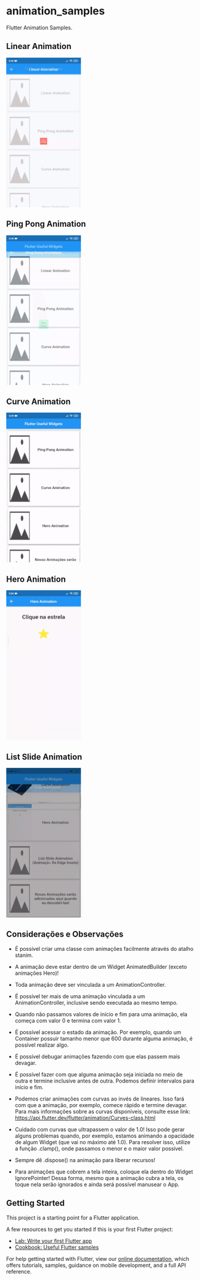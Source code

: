 # animation_samples

Flutter Animation Samples.

## Linear Animation

<img src="https://raw.githubusercontent.com/CaioAFA/flutter-public-samples/master/animation_samples/images/animations_preview/linear-animation.gif" width="200" height="400" />

## Ping Pong Animation

<img src="https://raw.githubusercontent.com/CaioAFA/flutter-public-samples/master/animation_samples/images/animations_preview/ping-pong-animation.gif" width="200" height="400" />

## Curve Animation

<img src="https://raw.githubusercontent.com/CaioAFA/flutter-public-samples/master/animation_samples/images/animations_preview/curve-animation.gif" width="200" height="400" />

## Hero Animation

<img src="https://raw.githubusercontent.com/CaioAFA/flutter-public-samples/master/animation_samples/images/animations_preview/hero-animation.gif" width="200" height="400" />

## List Slide Animation

<img src="https://raw.githubusercontent.com/CaioAFA/flutter-public-samples/master/animation_samples/images/animations_preview/list-slide-animation.gif" width="200" height="400" />

## Considerações e Observações

- É possível criar uma classe com animações facilmente através do atalho stanim.

- A animação deve estar dentro de um Widget AnimatedBuilder (exceto animações Hero)!

- Toda animação deve ser vinculada a um AnimationController.

- É possível ter mais de uma animação vinculada a um AnimationController, inclusive sendo executada ao mesmo tempo.

- Quando não passamos valores de início e fim para uma animação, ela começa com valor 0 e termina com valor 1.

- É possível acessar o estado da animação. Por exemplo, quando um Container possuir tamanho menor que 600 durante alguma animação, é possível realizar algo.

- É possível debugar animações fazendo com que elas passem mais devagar.

- É possível fazer com que alguma animação seja iniciada no meio de outra e termine inclusive antes de outra. Podemos definir intervalos para início e fim.

- Podemos criar animações com curvas ao invés de lineares. Isso fará com que a animação, por exemplo, comece rápido e termine devagar. Para mais informações sobre as curvas disponíveis, consulte esse link:
https://api.flutter.dev/flutter/animation/Curves-class.html

- Cuidado com curvas que ultrapassem o valor de 1.0! Isso pode gerar alguns problemas quando, por exemplo, estamos animando a opacidade de algum Widget (que vai no máximo até 1.0). Para resolver isso, utilize a função .clamp(), onde passamos o menor e o maior valor possível.

- Sempre dê .dispose() na animação para liberar recursos!

- Para animações que cobrem a tela inteira, coloque ela dentro do Widget IgnorePointer! Dessa forma, mesmo que a animação cubra a tela, os toque nela serão ignorados e ainda será possível manusear o App.


## Getting Started

This project is a starting point for a Flutter application.

A few resources to get you started if this is your first Flutter project:

- [Lab: Write your first Flutter app](https://flutter.dev/docs/get-started/codelab)
- [Cookbook: Useful Flutter samples](https://flutter.dev/docs/cookbook)

For help getting started with Flutter, view our
[online documentation](https://flutter.dev/docs), which offers tutorials,
samples, guidance on mobile development, and a full API reference.

